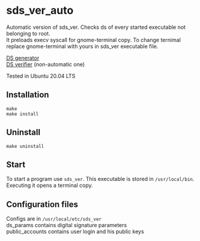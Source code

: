 # sds_ver_auto
Automatic version of sds_ver. Checks ds of every started executable not belonging to root.  
It preloads execv syscall for gnome-terminal copy. To change ternimal replace gnome-terminal with yours in sds_ver executable file.

[DS generator](https://github.com/mitchon/sds_gen)  
[DS verifier](https://github.com/mitchon/sds_ver) (non-automatic one)  

Tested in Ubuntu 20.04 LTS

## Installation
<code>make</code>  
<code>make install</code>

## Uninstall
<code>make uninstall</code>

## Start
To start a program use <code>sds_ver</code>. This executable is stored in `/usr/local/bin`. Executing it opens a terminal copy.

## Configuration files
Configs are in `/usr/local/etc/sds_ver`  
ds_params contains digital signature parameters  
public_accounts contains user login and his public keys  

